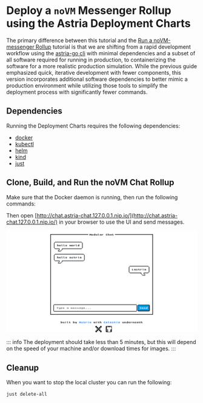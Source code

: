 # Deploy a `noVM` Messenger Rollup using the Astria Deployment Charts

The primary difference between this tutorial and the [Run a noVM-messenger
Rollup](./novm-messenger-rollup.md) tutorial is that we are shifting from a
rapid development workflow using the [astria-go
cli](../developer/astria-go/astria-go-installation.md) with minimal dependencies
and a subset of all software required for running in production, to
containerizing the software for a more realistic production simulation. While
the previous guide emphasized quick, iterative development with fewer
components, this version incorporates additional software dependencies to better
mimic a production environment while utilizing those tools to simplify the
deployment process with significantly fewer commands.

## Dependencies

Running the Deployment Charts requires the following dependencies:

- [docker](https://docs.docker.com/get-docker/)
- [kubectl](https://kubernetes.io/docs/tasks/tools/)
- [helm](https://helm.sh/docs/intro/install/)
- [kind](https://kind.sigs.k8s.io/docs/user/quick-start/#installation)
- [just](https://just.systems/man/en/chapter_4.html)

## Clone, Build, and Run the noVM Chat Rollup

Make sure that the Docker daemon is running, then run the following commands:

<!--@include: ../components/_clone-build-deploy-novm-messenger.md-->

Then open
[http://chat.astria-chat.127.0.0.1.nip.io/](http://chat.astria-chat.127.0.0.1.nip.io/) in
your browser to use the UI and send messages.

![Astria Chat noVM Frontend](./assets/astria-chat.png)

::: info
The deployment should take less than 5 minutes, but this will depend on the
speed of your machine and/or download times for images.
:::

## Cleanup

When you want to stop the local cluster you can run the following:

```bash
just delete-all
```
